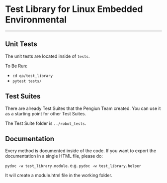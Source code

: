 # Test Library for Linux Embedded Environmental
---


## Unit Tests
The unit tests are located inside of `tests`.

To Be Run:
- `cd qa/test_library`
- `pytest tests/`

## Test Suites
There are already Test Suites that the Pengiun Team created. You can use it as
a starting point for other Test Suites.

The Test Suite folder is `../robot_tests`.

## Documentation
Every method is documented inside of the code.
If you want to export the documentation in a single HTML file, please do:

`pydoc -w test_library.module`. e.g. `pydoc -w test_library.helper`

It will create a module.html file in the working folder.
